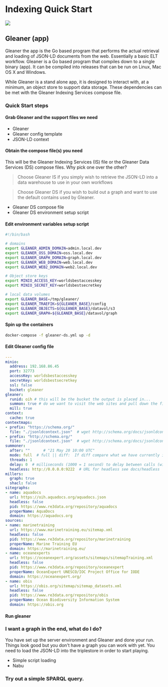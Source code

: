 # Indexing Quick Start  

![](./images/composeOptions.png)

## Gleaner (app)

Gleaner the app is the Go based program that performs the actual retrieval and loading of JSON-LD documents from the web.  Essentially a basic ELT workflow.   Gleaner is a Go based program that compiles down to a single binary (app).  It can be compiled into releases that can be run on Linux, Mac OS X and Windows.  

While Gleaner is a stand alone app, it is designed to interact with, at a minimum, an object store to support data storage.  These dependencies can be met with the Gleaner Indexing Services compose file.

### Quick Start steps


#### Grab Gleaner and the support files we need

* Gleaner
* Gleaner config template
* JSON-LD context


####  Obtain the compose file(s) you need

This will be the Gleaner Indexing Services (IS) file or the Gleaner Data Services (DS) compose files.   Why pick one over the other?

> Choose Gleaner IS if you simply wish to retrieve the JSON-LD into a data warehouse to use in your own workflows

> Choose Gleaner DS if you wish to build out a graph and want to use the default contains used by Gleaner.  


* Gleaner DS compose file
* Gleaner DS environment setup script

####  Edit environment variables setup script

```bash
#!/bin/bash

# domains 
export GLEANER_ADMIN_DOMAIN=admin.local.dev
export GLEANER_OSS_DOMAIN=oss.local.dev
export GLEANER_GRAPH_DOMAIN=graph.local.dev
export GLEANER_WEB_DOMAIN=web.local.dev
export GLEANER_WEB2_DOMAIN=web2.local.dev

# Object store keys
export MINIO_ACCESS_KEY=worldsbestaccesskey
export MINIO_SECRET_KEY=worldsbestsecretkey

# local data volumes
export GLEANER_BASE=/tmp/gleaner/
export GLEANER_TRAEFIK=${GLEANER_BASE}/config
export GLEANER_OBJECTS=${GLEANER_BASE}/datavol/s3
export GLEANER_GRAPH=${GLEANER_BASE}/datavol/graph
```


#### Spin up the containers

```bash
docker-compose -f gleaner-ds.yml up -d
```


#### Edit Gleaner config file


```yaml
---
minio:
  address: 192.168.86.45
  port: 32773
  accessKey: worldsbestaccesskey      
  secretKey: worldsbestsecretkey  
  ssl: false
  bucket: gleaner
gleaner:
  runid: oih # this will be the bucket the output is placed in...
  summon: true # do we want to visit the web sites and pull down the files
  mill: true
context:
  cache: true
contextmaps:
- prefix: "https://schema.org/"
  file: "./jsonldcontext.json"  # wget http://schema.org/docs/jsonldcontext.jsonld
- prefix: "http://schema.org/"
  file: "./jsonldcontext.json"  # wget http://schema.org/docs/jsonldcontext.jsonld
summoner:
  after: ""      # "21 May 20 10:00 UTC"   
  mode: full  # full || diff:  If diff compare what we have currently in gleaner to sitemap, get only new, delete missing
  threads: 1
  delay: 0  # milliseconds (1000 = 1 second) to delay between calls (will FORCE threads to 1) 
  headless: http://0.0.0.0:9222  # URL for headless see docs/headless
millers:
  graph: true
  shacl: false
sitegraphs:
- name: aquadocs
  url: https://oih.aquadocs.org/aquadocs.json 
  headless: false
  pid: https://www.re3data.org/repository/aquadocs
  properName: AquaDocs
  domain: https://aquadocs.org 
sources:
- name: marinetraining
  url: https://www.marinetraining.eu/sitemap.xml
  headless: false
  pid: https://www.re3data.org/repository/marinetraining
  properName: Marine Training EU
  domain: https://marinetraining.eu/
- name: oceanexperts
  url: https://oceanexpert.org/assets/sitemaps/sitemapTraining.xml
  headless: false
  pid: https://www.re3data.org/repository/oceanexpert
  properName: OceanExpert UNESCO/IOC Project Office for IODE 
  domain: https://oceanexpert.org/
- name: obis
  url: https://obis.org/sitemap/sitemap_datasets.xml
  headless: false
  pid: https://www.re3data.org/repository/obis
  properName: Ocean Biodiversity Information System
  domain: https://obis.org
```
#### Run gleaner


### I want a graph in the end, what do I do?

You have set up the server environment and Gleaner and done your run.  Things look good
but you don't have a graph you can work with yet.    You need to load the JSON-LD into
the triplestore in order to start playing.

  * Simple script loading 
  * Nabu


### Try out a simple SPARQL query.

